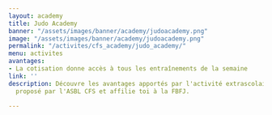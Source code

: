 ```yaml
---
layout: academy
title: Judo Academy
banner: "/assets/images/banner/academy/judoacademy.png"
image: "/assets/images/banner/academy/judoacademy.png"
permalink: "/activites/cfs_academy/judo_academy/"
menu: activites
avantages:
- La cotisation donne accès à tous les entraînements de la semaine 
link: ''
description: Découvre les avantages apportés par l'activité extrascolaire Judo Academy
  proposé par l'ASBL CFS et affilie toi à la FBFJ.

---
```

